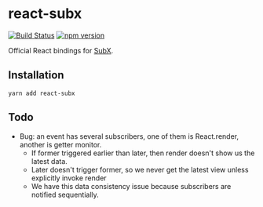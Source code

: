 # react-subx

[![Build Status](https://travis-ci.org/tylerlong/react-subx.svg?branch=master)](https://travis-ci.org/tylerlong/react-subx)
[![npm version](https://badge.fury.io/js/react-subx.svg)](https://badge.fury.io/js/react-subx)

Official React bindings for [SubX](https://github.com/tylerlong/subx).


## Installation

```
yarn add react-subx
```


## Todo

- Bug: an event has several subscribers, one of them is React.render, another is getter monitor.
    - If former triggered earlier than later, then render doesn't show us the latest data.
    - Later doesn't trigger former, so we never get the latest view unless explicitly invoke render
    - We have this data consistency issue because subscribers are notified sequentially.

